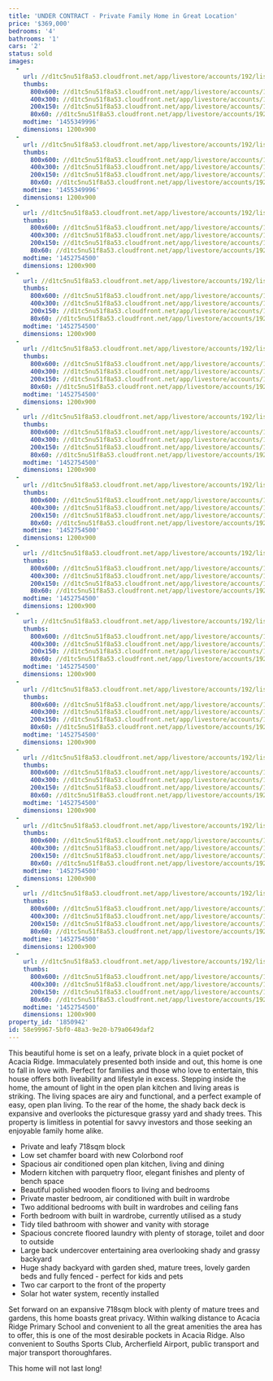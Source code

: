 ```yaml
---
title: 'UNDER CONTRACT - Private Family Home in Great Location'
price: '$369,000'
bedrooms: '4'
bathrooms: '1'
cars: '2'
status: sold
images:
  -
    url: //d1tc5nu51f8a53.cloudfront.net/app/livestore/accounts/192/listings/665779/images/_MG_9144_5770900357_20160114045215.jpg
    thumbs:
      800x600: //d1tc5nu51f8a53.cloudfront.net/app/livestore/accounts/192/listings/665779/images/_MG_9144_5770900357_20160114045215_800x600.jpg
      400x300: //d1tc5nu51f8a53.cloudfront.net/app/livestore/accounts/192/listings/665779/images/_MG_9144_5770900357_20160114045215_400x300.jpg
      200x150: //d1tc5nu51f8a53.cloudfront.net/app/livestore/accounts/192/listings/665779/images/_MG_9144_5770900357_20160114045215_200x150.jpg
      80x60: //d1tc5nu51f8a53.cloudfront.net/app/livestore/accounts/192/listings/665779/images/_MG_9144_5770900357_20160114045215_80x60.jpg
    modtime: '1455349996'
    dimensions: 1200x900
  -
    url: //d1tc5nu51f8a53.cloudfront.net/app/livestore/accounts/192/listings/665779/images/_MG_9146_7796468865_20160114045236.jpg
    thumbs:
      800x600: //d1tc5nu51f8a53.cloudfront.net/app/livestore/accounts/192/listings/665779/images/_MG_9146_7796468865_20160114045236_800x600.jpg
      400x300: //d1tc5nu51f8a53.cloudfront.net/app/livestore/accounts/192/listings/665779/images/_MG_9146_7796468865_20160114045236_400x300.jpg
      200x150: //d1tc5nu51f8a53.cloudfront.net/app/livestore/accounts/192/listings/665779/images/_MG_9146_7796468865_20160114045236_200x150.jpg
      80x60: //d1tc5nu51f8a53.cloudfront.net/app/livestore/accounts/192/listings/665779/images/_MG_9146_7796468865_20160114045236_80x60.jpg
    modtime: '1455349996'
    dimensions: 1200x900
  -
    url: //d1tc5nu51f8a53.cloudfront.net/app/livestore/accounts/192/listings/665779/images/Untitled_HDR2_983590898_20160114045223.jpg
    thumbs:
      800x600: //d1tc5nu51f8a53.cloudfront.net/app/livestore/accounts/192/listings/665779/images/Untitled_HDR2_983590898_20160114045223_800x600.jpg
      400x300: //d1tc5nu51f8a53.cloudfront.net/app/livestore/accounts/192/listings/665779/images/Untitled_HDR2_983590898_20160114045223_400x300.jpg
      200x150: //d1tc5nu51f8a53.cloudfront.net/app/livestore/accounts/192/listings/665779/images/Untitled_HDR2_983590898_20160114045223_200x150.jpg
      80x60: //d1tc5nu51f8a53.cloudfront.net/app/livestore/accounts/192/listings/665779/images/Untitled_HDR2_983590898_20160114045223_80x60.jpg
    modtime: '1452754500'
    dimensions: 1200x900
  -
    url: //d1tc5nu51f8a53.cloudfront.net/app/livestore/accounts/192/listings/665779/images/Untitled_HDR6_6181713413_20160114045251.jpg
    thumbs:
      800x600: //d1tc5nu51f8a53.cloudfront.net/app/livestore/accounts/192/listings/665779/images/Untitled_HDR6_6181713413_20160114045251_800x600.jpg
      400x300: //d1tc5nu51f8a53.cloudfront.net/app/livestore/accounts/192/listings/665779/images/Untitled_HDR6_6181713413_20160114045251_400x300.jpg
      200x150: //d1tc5nu51f8a53.cloudfront.net/app/livestore/accounts/192/listings/665779/images/Untitled_HDR6_6181713413_20160114045251_200x150.jpg
      80x60: //d1tc5nu51f8a53.cloudfront.net/app/livestore/accounts/192/listings/665779/images/Untitled_HDR6_6181713413_20160114045251_80x60.jpg
    modtime: '1452754500'
    dimensions: 1200x900
  -
    url: //d1tc5nu51f8a53.cloudfront.net/app/livestore/accounts/192/listings/665779/images/Untitled_HDR8_6583387093_20160114045250.jpg
    thumbs:
      800x600: //d1tc5nu51f8a53.cloudfront.net/app/livestore/accounts/192/listings/665779/images/Untitled_HDR8_6583387093_20160114045250_800x600.jpg
      400x300: //d1tc5nu51f8a53.cloudfront.net/app/livestore/accounts/192/listings/665779/images/Untitled_HDR8_6583387093_20160114045250_400x300.jpg
      200x150: //d1tc5nu51f8a53.cloudfront.net/app/livestore/accounts/192/listings/665779/images/Untitled_HDR8_6583387093_20160114045250_200x150.jpg
      80x60: //d1tc5nu51f8a53.cloudfront.net/app/livestore/accounts/192/listings/665779/images/Untitled_HDR8_6583387093_20160114045250_80x60.jpg
    modtime: '1452754500'
    dimensions: 1200x900
  -
    url: //d1tc5nu51f8a53.cloudfront.net/app/livestore/accounts/192/listings/665779/images/Untitled_HDR11_662506036_20160114045300.jpg
    thumbs:
      800x600: //d1tc5nu51f8a53.cloudfront.net/app/livestore/accounts/192/listings/665779/images/Untitled_HDR11_662506036_20160114045300_800x600.jpg
      400x300: //d1tc5nu51f8a53.cloudfront.net/app/livestore/accounts/192/listings/665779/images/Untitled_HDR11_662506036_20160114045300_400x300.jpg
      200x150: //d1tc5nu51f8a53.cloudfront.net/app/livestore/accounts/192/listings/665779/images/Untitled_HDR11_662506036_20160114045300_200x150.jpg
      80x60: //d1tc5nu51f8a53.cloudfront.net/app/livestore/accounts/192/listings/665779/images/Untitled_HDR11_662506036_20160114045300_80x60.jpg
    modtime: '1452754500'
    dimensions: 1200x900
  -
    url: //d1tc5nu51f8a53.cloudfront.net/app/livestore/accounts/192/listings/665779/images/Untitled_HDR16_8081194791_20160114045334.jpg
    thumbs:
      800x600: //d1tc5nu51f8a53.cloudfront.net/app/livestore/accounts/192/listings/665779/images/Untitled_HDR16_8081194791_20160114045334_800x600.jpg
      400x300: //d1tc5nu51f8a53.cloudfront.net/app/livestore/accounts/192/listings/665779/images/Untitled_HDR16_8081194791_20160114045334_400x300.jpg
      200x150: //d1tc5nu51f8a53.cloudfront.net/app/livestore/accounts/192/listings/665779/images/Untitled_HDR16_8081194791_20160114045334_200x150.jpg
      80x60: //d1tc5nu51f8a53.cloudfront.net/app/livestore/accounts/192/listings/665779/images/Untitled_HDR16_8081194791_20160114045334_80x60.jpg
    modtime: '1452754500'
    dimensions: 1200x900
  -
    url: //d1tc5nu51f8a53.cloudfront.net/app/livestore/accounts/192/listings/665779/images/Untitled_HDR17_3932773764_20160114045400.jpg
    thumbs:
      800x600: //d1tc5nu51f8a53.cloudfront.net/app/livestore/accounts/192/listings/665779/images/Untitled_HDR17_3932773764_20160114045400_800x600.jpg
      400x300: //d1tc5nu51f8a53.cloudfront.net/app/livestore/accounts/192/listings/665779/images/Untitled_HDR17_3932773764_20160114045400_400x300.jpg
      200x150: //d1tc5nu51f8a53.cloudfront.net/app/livestore/accounts/192/listings/665779/images/Untitled_HDR17_3932773764_20160114045400_200x150.jpg
      80x60: //d1tc5nu51f8a53.cloudfront.net/app/livestore/accounts/192/listings/665779/images/Untitled_HDR17_3932773764_20160114045400_80x60.jpg
    modtime: '1452754500'
    dimensions: 1200x900
  -
    url: //d1tc5nu51f8a53.cloudfront.net/app/livestore/accounts/192/listings/665779/images/Untitled_HDR15_1482406477_20160114045323.jpg
    thumbs:
      800x600: //d1tc5nu51f8a53.cloudfront.net/app/livestore/accounts/192/listings/665779/images/Untitled_HDR15_1482406477_20160114045323_800x600.jpg
      400x300: //d1tc5nu51f8a53.cloudfront.net/app/livestore/accounts/192/listings/665779/images/Untitled_HDR15_1482406477_20160114045323_400x300.jpg
      200x150: //d1tc5nu51f8a53.cloudfront.net/app/livestore/accounts/192/listings/665779/images/Untitled_HDR15_1482406477_20160114045323_200x150.jpg
      80x60: //d1tc5nu51f8a53.cloudfront.net/app/livestore/accounts/192/listings/665779/images/Untitled_HDR15_1482406477_20160114045323_80x60.jpg
    modtime: '1452754500'
    dimensions: 1200x900
  -
    url: //d1tc5nu51f8a53.cloudfront.net/app/livestore/accounts/192/listings/665779/images/Untitled_HDR13_8033481157_20160114045307.jpg
    thumbs:
      800x600: //d1tc5nu51f8a53.cloudfront.net/app/livestore/accounts/192/listings/665779/images/Untitled_HDR13_8033481157_20160114045307_800x600.jpg
      400x300: //d1tc5nu51f8a53.cloudfront.net/app/livestore/accounts/192/listings/665779/images/Untitled_HDR13_8033481157_20160114045307_400x300.jpg
      200x150: //d1tc5nu51f8a53.cloudfront.net/app/livestore/accounts/192/listings/665779/images/Untitled_HDR13_8033481157_20160114045307_200x150.jpg
      80x60: //d1tc5nu51f8a53.cloudfront.net/app/livestore/accounts/192/listings/665779/images/Untitled_HDR13_8033481157_20160114045307_80x60.jpg
    modtime: '1452754500'
    dimensions: 1200x900
  -
    url: //d1tc5nu51f8a53.cloudfront.net/app/livestore/accounts/192/listings/665779/images/Untitled_HDR14_9238113901_20160114045316.jpg
    thumbs:
      800x600: //d1tc5nu51f8a53.cloudfront.net/app/livestore/accounts/192/listings/665779/images/Untitled_HDR14_9238113901_20160114045316_800x600.jpg
      400x300: //d1tc5nu51f8a53.cloudfront.net/app/livestore/accounts/192/listings/665779/images/Untitled_HDR14_9238113901_20160114045316_400x300.jpg
      200x150: //d1tc5nu51f8a53.cloudfront.net/app/livestore/accounts/192/listings/665779/images/Untitled_HDR14_9238113901_20160114045316_200x150.jpg
      80x60: //d1tc5nu51f8a53.cloudfront.net/app/livestore/accounts/192/listings/665779/images/Untitled_HDR14_9238113901_20160114045316_80x60.jpg
    modtime: '1452754500'
    dimensions: 1200x900
  -
    url: //d1tc5nu51f8a53.cloudfront.net/app/livestore/accounts/192/listings/665779/images/Untitled_HDR12_4218871021_20160114045352.jpg
    thumbs:
      800x600: //d1tc5nu51f8a53.cloudfront.net/app/livestore/accounts/192/listings/665779/images/Untitled_HDR12_4218871021_20160114045352_800x600.jpg
      400x300: //d1tc5nu51f8a53.cloudfront.net/app/livestore/accounts/192/listings/665779/images/Untitled_HDR12_4218871021_20160114045352_400x300.jpg
      200x150: //d1tc5nu51f8a53.cloudfront.net/app/livestore/accounts/192/listings/665779/images/Untitled_HDR12_4218871021_20160114045352_200x150.jpg
      80x60: //d1tc5nu51f8a53.cloudfront.net/app/livestore/accounts/192/listings/665779/images/Untitled_HDR12_4218871021_20160114045352_80x60.jpg
    modtime: '1452754500'
    dimensions: 1200x900
  -
    url: //d1tc5nu51f8a53.cloudfront.net/app/livestore/accounts/192/listings/665779/images/Untitled_HDR18_5339189665_20160114045359.jpg
    thumbs:
      800x600: //d1tc5nu51f8a53.cloudfront.net/app/livestore/accounts/192/listings/665779/images/Untitled_HDR18_5339189665_20160114045359_800x600.jpg
      400x300: //d1tc5nu51f8a53.cloudfront.net/app/livestore/accounts/192/listings/665779/images/Untitled_HDR18_5339189665_20160114045359_400x300.jpg
      200x150: //d1tc5nu51f8a53.cloudfront.net/app/livestore/accounts/192/listings/665779/images/Untitled_HDR18_5339189665_20160114045359_200x150.jpg
      80x60: //d1tc5nu51f8a53.cloudfront.net/app/livestore/accounts/192/listings/665779/images/Untitled_HDR18_5339189665_20160114045359_80x60.jpg
    modtime: '1452754500'
    dimensions: 1200x900
  -
    url: //d1tc5nu51f8a53.cloudfront.net/app/livestore/accounts/192/listings/665779/images/_MG_9114_7721180744_20160114045206.jpg
    thumbs:
      800x600: //d1tc5nu51f8a53.cloudfront.net/app/livestore/accounts/192/listings/665779/images/_MG_9114_7721180744_20160114045206_800x600.jpg
      400x300: //d1tc5nu51f8a53.cloudfront.net/app/livestore/accounts/192/listings/665779/images/_MG_9114_7721180744_20160114045206_400x300.jpg
      200x150: //d1tc5nu51f8a53.cloudfront.net/app/livestore/accounts/192/listings/665779/images/_MG_9114_7721180744_20160114045206_200x150.jpg
      80x60: //d1tc5nu51f8a53.cloudfront.net/app/livestore/accounts/192/listings/665779/images/_MG_9114_7721180744_20160114045206_80x60.jpg
    modtime: '1452754500'
    dimensions: 1200x900
property_id: '1850942'
id: 58e99967-5bf0-48a3-9e20-b79a0649daf2
---
```

This beautiful home is set on a leafy, private block in a quiet pocket of Acacia Ridge. Immaculately presented both inside and out, this home is one to fall in love with. Perfect for families and those who love to entertain, this house offers both liveability and lifestyle in excess. Stepping inside the home, the amount of light in the open plan kitchen and living areas is striking. The living spaces are airy and functional, and a perfect example of easy, open plan living. To the rear of the home, the shady back deck is expansive and overlooks the picturesque grassy yard and shady trees. This property is limitless in potential for savvy investors and those seeking an enjoyable family home alike.

*  Private and leafy 718sqm block
*  Low set chamfer board with new Colorbond roof
*  Spacious air conditioned open plan kitchen, living and dining
*  Modern kitchen with parquetry floor, elegant finishes and plenty of bench space
*  Beautiful polished wooden floors to living and bedrooms
*  Private master bedroom, air conditioned with built in wardrobe
*  Two additional bedrooms with built in wardrobes and ceiling fans
*  Forth bedroom with built in wardrobe, currently utilised as a study
*  Tidy tiled bathroom with shower and vanity with storage
*  Spacious concrete floored laundry with plenty of storage, toilet and door to outside
*  Large back undercover entertaining area overlooking shady and grassy backyard
*  Huge shady backyard with garden shed, mature trees, lovely garden beds and fully fenced - perfect for kids and pets
*  Two car carport to the front of the property
*  Solar hot water system, recently installed

Set forward on an expansive 718sqm block with plenty of mature trees and gardens, this home boasts great privacy. Within walking distance to Acacia Ridge Primary School and convenient to all the great amenities the area has to offer, this is one of the most desirable pockets in Acacia Ridge. Also convenient to Souths Sports Club, Archerfield Airport, public transport and major transport thoroughfares.

This home will not last long!